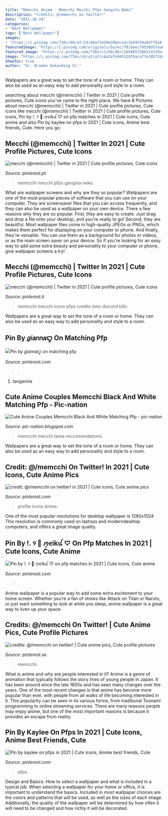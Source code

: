 ```yaml
---
title: "Memcchi Anime - Memcchi Mecchi Pfps Gangsta Neko"
description: "Credits: @/memcchi on twitter!"
date: "2021-10-24"
categories:
- "Best Wallpaper"
tags: ["Best Wallpaper"]
images:
- "https://i.pinimg.com/736x/60/af/24/60af243de206ec14c3e59294a8dff610.jpg"
featuredImage: "https://i.pinimg.com/originals/ba/ec/70/baec7053895fea0c0bf33ef38281c84a.jpg"
featured_image: "https://i.pinimg.com/736x/c1/b9/48/c1b9485758b514329af3c5ec1f17a8db.jpg"
image: "https://i.pinimg.com/736x/c6/a2/a7/c6a2a7e945528fbacaffe18b72de8a69.jpg"
ShowToc: true
author: "Dr. Braden Ankunding Sr."
---
```



Wallpapers are a great way to set the tone of a room or home. They can also be used as an easy way to add personality and style to a room.

	

		
searching about mecchi (@memcchi) | Twitter in 2021 | Cute profile pictures, Cute icons you've came to the right place. We have 8 Pictures about mecchi (@memcchi) | Twitter in 2021 | Cute profile pictures, Cute icons like mecchi (@memcchi) | Twitter in 2021 | Cute profile pictures, Cute icons, Pin by !. ୨ 🍼 ꪑꫀikꪊ ♡ on pfp matches in 2021 | Cute icons, Cute anime and also Pin by kaylee on pfps in 2021 | Cute icons, Anime best friends, Cute. Here you go:
		
    
## Mecchi (@memcchi) | Twitter In 2021 | Cute Profile Pictures, Cute Icons

<img loading=lazy src="https://i.pinimg.com/736x/44/13/cc/4413cce1ea409cef219261f209490378.jpg" onerror="this.onerror=null;this.src='https://tse2.mm.bing.net/th?id=OIP.xI3PEVRQqO7ji5Kz5ZvEygHaHc&amp;pid=15.1';" alt="mecchi (@memcchi) | Twitter in 2021 | Cute profile pictures, Cute icons">

_Source: pinterest.pt_

>memcchi mecchi pfps gangsta neko. 

	

What are wallpaper screens and why are they so popular?
Wallpapers are one of the most popular pieces of software that you can use on your computer. They are screensaver files that you can access frequently, and they can also be used as a wallpaper on your own device. There a few reasons why they are so popular. First, they are easy to create. Just drag and drop a file onto your desktop, and you're ready to go! Second, they are beautiful. Most wallpaper files come in high-quality JPEGs or PNGs, which makes them perfect for displaying on your computer or phone. And finally, they're versatile. You can use them as a background for photos or videos, or as the main screen saver on your device. So if you're looking for an easy way to add some extra beauty and personality to your computer or phone, give wallpaper screens a try!

    
## Mecchi (@memcchi) | Twitter In 2021 | Cute Profile Pictures, Cute Icons

<img loading=lazy src="https://i.pinimg.com/736x/c6/a2/a7/c6a2a7e945528fbacaffe18b72de8a69.jpg" onerror="this.onerror=null;this.src='https://tse3.mm.bing.net/th?id=OIP.Tr7rEwI_Y0ReeHgygwePgQHaHa&amp;pid=15.1';" alt="mecchi (@memcchi) | Twitter in 2021 | Cute profile pictures, Cute icons">

_Source: pinterest.it_

>memcchi mecchi icons pfps credits emo discord bibi. 

	

Wallpapers are a great way to set the tone of a room or home. They can also be used as an easy way to add personality and style to a room.

    
## Pin By 𝑔𝑖𝑎𝑛𝑛𝑎ꨄ On Matching Pfp

<img loading=lazy src="https://i.pinimg.com/736x/60/af/24/60af243de206ec14c3e59294a8dff610.jpg" onerror="this.onerror=null;this.src='https://tse1.mm.bing.net/th?id=OIP.P1okbikcscgupS3cOvZCQgHaHa&amp;pid=15.1';" alt="Pin by 𝑔𝑖𝑎𝑛𝑛𝑎ꨄ on matching pfp">

_Source: pinterest.com_

>. 

	

1. tangerine 

    
## Cute Anime Couples Memcchi Black And White Matching Pfp - Pic-nation

<img loading=lazy src="https://i.pinimg.com/originals/ba/ec/70/baec7053895fea0c0bf33ef38281c84a.jpg" onerror="this.onerror=null;this.src='https://tse2.mm.bing.net/th?id=OIP.Pn4vdy9BQoJKVaGSgFvGFwHaHN&amp;pid=15.1';" alt="Cute Anime Couples Memcchi Black And White Matching Pfp - pic-nation">

_Source: pic-nation.blogspot.com_

>memcchi mecchi tarea reccomendations. 

	

Wallpapers are a great way to set the tone of a room or home. They can also be used as an easy way to add personality and style to a room.

    
## Credit: @/memcchi On Twitter! In 2021 | Cute Icons, Cute Anime Pics

<img loading=lazy src="https://i.pinimg.com/736x/c1/b9/48/c1b9485758b514329af3c5ec1f17a8db.jpg" onerror="this.onerror=null;this.src='https://tse1.mm.bing.net/th?id=OIP.kNi1pnwuEBu8HD3gn0BFHAAAAA&amp;pid=15.1';" alt="credit: @/memcchi on twitter! in 2021 | Cute icons, Cute anime pics">

_Source: pinterest.com_

>profile icons anime. 

	

One of the most popular resolutions for desktop wallpaper is 1280x1024. This resolution is commonly used on laptops and moderndesktop computers, and offers a great image quality.

    
## Pin By !. ୨ 🍼 ꪑꫀikꪊ ♡ On Pfp Matches In 2021 | Cute Icons, Cute Anime

<img loading=lazy src="https://i.pinimg.com/736x/86/ae/01/86ae0142a300bb58330c907b6e67750d.jpg" onerror="this.onerror=null;this.src='https://tse3.mm.bing.net/th?id=OIP.IDRQHCLEIUQEnJNP3K4VLgHaHa&amp;pid=15.1';" alt="Pin by !. ୨ 🍼 ꪑꫀikꪊ ♡ on pfp matches in 2021 | Cute icons, Cute anime">

_Source: pinterest.com_

>. 

	

Anime wallpaper is a popular way to add some extra excitement to your home screen. Whether you’re a fan of shows like Attack on Titan or Naruto, or just want something to look at while you sleep, anime wallpaper is a great way to liven up your space.

    
## Credits: @/memcchi On Twitter! | Cute Anime Pics, Cute Profile Pictures

<img loading=lazy src="https://i.pinimg.com/736x/0b/9e/d8/0b9ed8e28af4b11d4a9d40b8deb5b5fc.jpg" onerror="this.onerror=null;this.src='https://tse4.mm.bing.net/th?id=OIP.2rnoD69rJSD_CAIo6oQkDwHaHE&amp;pid=15.1';" alt="credits: @/memcchi on twitter! | Cute anime pics, Cute profile pictures">

_Source: pinterest.se_

>memcchi. 

	

What is anime and why are people interested in it?
Anime is a genre of animation that typically follows the story lines of young people in Japan. It has been around since the late 1800s and has seen many changes over the years. One of the most recent changes is that anime has become more popular than ever, with people from all walks of life becoming interested in it. This popularity can be seen in its various forms, from traditional Toonami programming to online streaming services. There are many reasons people may enjoy anime, but one of the most important reasons is because it provides an escape from reality.

    
## Pin By Kaylee On Pfps In 2021 | Cute Icons, Anime Best Friends, Cute

<img loading=lazy src="https://i.pinimg.com/736x/a6/19/1c/a6191ce7196213222d2e287434cf6004.jpg" onerror="this.onerror=null;this.src='https://tse1.mm.bing.net/th?id=OIP.LT-aRktaaXxJepT5S5IPQwHaIR&amp;pid=15.1';" alt="Pin by kaylee on pfps in 2021 | Cute icons, Anime best friends, Cute">

_Source: pinterest.com_

>pfps. 

	

Design and Basics: How to select a wallpaper and what is included in a typical job.
When selecting a wallpaper for your home or office, it is important to understand the basics. Included in most wallpaper choices are the colors and patterns that will be used, as well as the sizes of each image. Additionally, the quality of the wallpaper will be determined by how often it will need to be changed and how richly it will be decorated.

